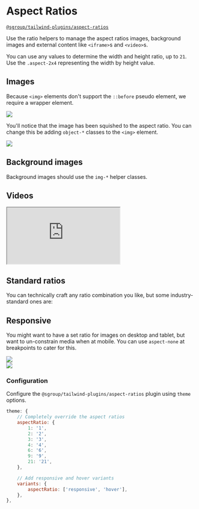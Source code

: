 # Aspect Ratios
[`@sgroup/tailwind-plugins/aspect-ratios`](https://github.com/sgroupdesign/sui/blob/main/packages/tailwind-plugins/src/aspect-ratios)

Use the ratio helpers to manage the aspect ratios images, background images and external content like `<iframe>`s and `<video>`s.

You can use any values to determine the width and height ratio, up to `21`. Use the `.aspect-2x4` representing the width by height value.

## Images
Because `<img>` elements don't support the `::before` pseudo element, we require a wrapper element.

<code-preview heading="Images - 21x6">
    <div class="aspect aspect-21x6">
        <img src="https://images.unsplash.com/photo-1468276311594-df7cb65d8df6?auto=format&fit=crop&w=1400&q=80">
    </div>
</code-preview>

You'll notice that the image has been squished to the aspect ratio. You can change this be adding `object-*` classes to the `<img>` element.

<code-preview heading="Images with object constraints">
    <div class="aspect aspect-21x6">
        <img src="https://images.unsplash.com/photo-1468276311594-df7cb65d8df6?auto=format&fit=crop&w=1400&q=80" class="object-center object-cover">
    </div>
</code-preview>

## Background images
Background images should use the `img-*` helper classes.

<code-preview heading="Background Images - 21x4">
    <div class="img-cover aspect aspect-21x4" style="background-image: url('https://images.unsplash.com/photo-1468276311594-df7cb65d8df6?auto=format&fit=crop&w=1400&q=80');"></div>
</code-preview>

## Videos

<code-preview heading="Video - 16x9">
    <div class="aspect aspect-16x9">
        <iframe src="https://www.youtube.com/embed/3NVqBs6xYJg" allowfullscreen></iframe>
    </div>
</code-preview>

## Standard ratios
You can technically craft any ratio combination you like, but some industry-standard ones are:

<code-preview heading="21:9">
    <div class="img-cover aspect aspect-21x9" style="background-image: url('https://images.unsplash.com/photo-1468276311594-df7cb65d8df6?auto=format&fit=crop&w=1400&q=80');"></div>
</code-preview>

<code-preview heading="16:9">
    <div class="img-cover aspect aspect-16x9" style="background-image: url('https://images.unsplash.com/photo-1468276311594-df7cb65d8df6?auto=format&fit=crop&w=1400&q=80');"></div>
</code-preview>

<code-preview heading="4:3">
    <div class="img-cover aspect aspect-4x3" style="background-image: url('https://images.unsplash.com/photo-1468276311594-df7cb65d8df6?auto=format&fit=crop&w=1400&q=80');"></div>
</code-preview>

<code-preview heading="1:1">
    <div class="img-cover aspect aspect-1x1" style="background-image: url('https://images.unsplash.com/photo-1468276311594-df7cb65d8df6?auto=format&fit=crop&w=1400&q=80');"></div>
</code-preview>

## Responsive
You might want to have a set ratio for images on desktop and tablet, but want to un-constrain media when at mobile. You can use `aspect-none` at breakpoints to cater for this.

<code-preview heading="Mobile no aspect ratio">
    <div class="aspect-none md:aspect md:aspect-21x4">
        <img src="https://images.unsplash.com/photo-1468276311594-df7cb65d8df6?auto=format&fit=crop&w=1400&q=80" class="object-center object-cover">
    </div>
</code-preview>

<code-preview heading="Desktop no aspect ratio">
    <div class="aspect aspect-21x4 md:aspect-none">
        <img src="https://images.unsplash.com/photo-1468276311594-df7cb65d8df6?auto=format&fit=crop&w=1400&q=80" class="object-center object-cover">
    </div>
</code-preview>

### Configuration
Configure the `@sgroup/tailwind-plugins/aspect-ratios` plugin using `theme` options.

```js
theme: {
    // Completely override the aspect ratios
    aspectRatio: {
        1: '1',
        2: '2',
        3: '3',
        4: '4',
        6: '6',
        9: '9',
        21: '21',
    },

    // Add responsive and hover variants
    variants: {
        aspectRatio: ['responsive', 'hover'],
    },
},
```

